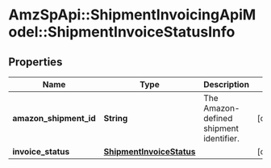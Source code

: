 # AmzSpApi::ShipmentInvoicingApiModel::ShipmentInvoiceStatusInfo

## Properties
Name | Type | Description | Notes
------------ | ------------- | ------------- | -------------
**amazon_shipment_id** | **String** | The Amazon-defined shipment identifier. | [optional] 
**invoice_status** | [**ShipmentInvoiceStatus**](ShipmentInvoiceStatus.md) |  | [optional] 


